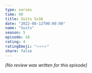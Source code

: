 ```yaml
---
type: series
time: 40
title: Suits 5x16
date: "2022-08-12T00:00:00"
name: "Suits"
season: 5
episode: 16
rating: 4
ratingEmoji: "⭐️⭐️⭐️⭐️"
share: false
---
```


*[No review was written for this episode]*